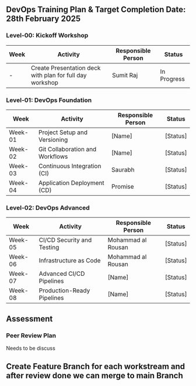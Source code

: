## DevOps Training Plan & Target Completion Date: 28th February 2025

### Level-00: Kickoff Workshop

| Week  | Activity   | Responsible Person | Status |
|--------|------------|--------------------|--------|
| -      | Create Presentation deck with plan for full day workshop | Sumit Raj             | In Progress |

### Level-01: DevOps Foundation

| Week  | Activity                                  | Responsible Person | Status |
|--------|------------------------------------------|--------------------|--------|
| Week-01 | Project Setup and Versioning          | [Name]             | [Status] |
| Week-02 | Git Collaboration and Workflows       | [Name]             | [Status] |
| Week-03 | Continuous Integration (CI)              | Saurabh             | [Status] |
| Week-04 | Application Deployment  (CD)           | Promise          | [Status] |

### Level-02: DevOps Advanced

| Week  | Activity                                | Responsible Person | Status |
|--------|----------------------------------------|--------------------|--------|
| Week-05 | CI/CD Security and Testing         | Mohammad al Rousan            | [Status] |
| Week-06 | Infrastructure as Code             | Mohammad al Rousan             | [Status] |
| Week-07 | Advanced CI/CD Pipelines           | [Name]             | [Status] |
| Week-08 | Production-Ready Pipelines         | [Name]             | [Status] |

## Assessment
### Peer Review Plan

Needs to be discuss

## Create Feature Branch for each workstream and after review done we can merge to main Branch
